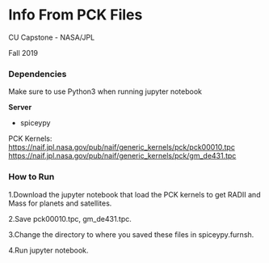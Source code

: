 # Info From PCK Files

CU Capstone - NASA/JPL

Fall 2019

### Dependencies

Make sure to use Python3 when running jupyter notebook

**Server**
  - spiceypy

PCK Kernels: https://naif.jpl.nasa.gov/pub/naif/generic_kernels/pck/pck00010.tpc
             https://naif.jpl.nasa.gov/pub/naif/generic_kernels/pck/gm_de431.tpc

### How to Run

1.Download the jupyter notebook that load the PCK kernels to get RADII and Mass for planets and satellites.

2.Save pck00010.tpc, gm_de431.tpc.

3.Change the directory to where you saved these files in spiceypy.furnsh.

4.Run jupyter notebook.
